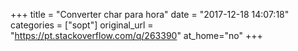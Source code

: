 +++
title = "Converter char para hora"
date = "2017-12-18 14:07:18"
categories = ["sopt"]
original_url = "https://pt.stackoverflow.com/q/263390"
at_home="no"
+++

